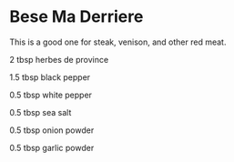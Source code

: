 # Bese Ma Derriere
This is a good one for steak, venison, and other red meat.

2 tbsp herbes de province

1.5 tbsp black pepper

0.5 tbsp white pepper
 
0.5 tbsp sea salt

0.5 tbsp onion powder

0.5 tbsp garlic powder
